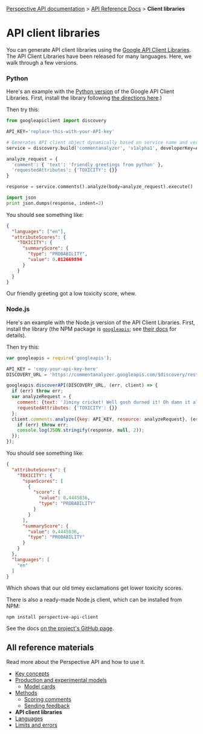[Perspective API documentation](https://github.com/conversationai/perspectiveapi/blob/master/README.md) > [API Reference Docs](README.md) > **Client libraries**

# API client libraries

You can generate API client libraries using the [Google API Client
Libraries](https://developers.google.com/api-client-library/). The API Client
Libraries have been released for many languages. Here, we walk through a few
versions.

### Python

Here's an example with the [Python
version](https://developers.google.com/api-client-library/python/start/get_started)
of the Google API Client Libraries. First, install the library following [the
directions here](https://github.com/google/google-api-python-client).)

Then try this:

```python
from googleapiclient import discovery

API_KEY='replace-this-with-your-API-key'

# Generates API client object dynamically based on service name and version.
service = discovery.build('commentanalyzer', 'v1alpha1', developerKey=API_KEY)

analyze_request = {
  'comment': { 'text': 'friendly greetings from python' },
  'requestedAttributes': {'TOXICITY': {}}
}

response = service.comments().analyze(body=analyze_request).execute()

import json
print json.dumps(response, indent=2)
```

You should see something like:

```json
{
  "languages": ["en"],
  "attributeScores": {
    "TOXICITY": {
      "summaryScore": {
        "type": "PROBABILITY",
        "value": 0.012669894
      }
    }
  }
}
```

Our friendly greeting got a low toxicity score, whew.

### Node.js

Here's an example with the Node.js version of the API Client Libraries. First,
install the library (the NPM package is
[`googleapis`](https://www.npmjs.com/package/googleapis); see [their
docs](https://github.com/google/google-api-nodejs-client/) for details).

Then try this:

```javascript
var googleapis = require('googleapis');

API_KEY = 'copy-your-api-key-here'
DISCOVERY_URL = 'https://commentanalyzer.googleapis.com/$discovery/rest?version=v1alpha1'

googleapis.discoverAPI(DISCOVERY_URL, (err, client) => {
  if (err) throw err;
  var analyzeRequest = {
    comment: {text: 'Jiminy cricket! Well gosh durned it! Oh damn it all!'},
    requestedAttributes: {'TOXICITY': {}}
  };
  client.comments.analyze({key: API_KEY, resource: analyzeRequest}, (err, response) => {
    if (err) throw err;
    console.log(JSON.stringify(response, null, 2));
  });
});
```

You should see something like:

```json
{
  "attributeScores": {
    "TOXICITY": {
      "spanScores": [
        {
          "score": {
            "value": 0.4445836,
            "type": "PROBABILITY"
          }
        }
      ],
      "summaryScore": {
        "value": 0.4445836,
        "type": "PROBABILITY"
      }
    }
  },
  "languages": [
    "en"
  ]
}
```

Which shows that our old timey exclamations get lower toxicity scores.

There is also a ready-made Node.js client, which can be installed from
NPM:

```
npm install perspective-api-client
```

See the docs [on the project's GitHub page](https://github.com/sloria/perspective-api-client).

## All reference materials

Read more about the Perspective API and how to use it.

* [Key concepts](key-concepts.md)
* [Production and experimental models](models.md)
   * [Model cards](model-cards/README.md)
* [Methods](methods.md)
   * [Scoring comments](methods.md#scoring-comments-analyzecomment)
   * [Sending feedback](methods.md#sending-feedback-suggestcommentscore)
* **API client libraries**
* [Languages](languages.md)
* [Limits and errors](limits.md)
